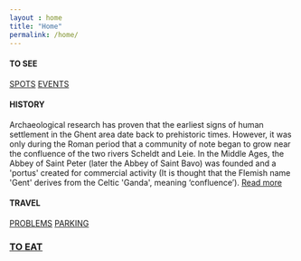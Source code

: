 ```yaml
---
layout : home
title: "Home"
permalink: /home/
---
```

<div class="container">
    <div class="row div-block_tosee-odd">
    <div class="col-xs-12">
        <h4 class="text-center">TO SEE</h4>
        <a href="spots" class="col-xs-6 tosee-img_1 a-afbeelding">SPOTS</a>
        <a href="events" class="col-xs-6 tosee-img_2 a-afbeelding">EVENTS</a>
    </div>
</div><!--end row-->

<div class="row div-block_tosee-even">
    <div class="col-xs-12">
        <h4 class="text-center">HISTORY</h4>
        <p class="home_tekst-history">Archaeological research has proven that the earliest signs of human settlement in the Ghent area date back to prehistoric times. However, it was only during the Roman period that a community of note began to grow near the confluence of the two rivers Scheldt and Leie. In the Middle Ages, the Abbey of Saint Peter (later the Abbey of Saint Bavo) was founded and a 'portus' created for commercial activity (It is thought that the Flemish name 'Gent' derives from the Celtic 'Ganda', meaning ‘confluence’). <a href="http://www.visitflanders.com/en/destinations/ghent/history/" class="a_readmore" target="_blank">Read more</a></p>
    </div>
</div><!--end row-->

<div class="row div-block_tosee-odd">
    <div class="col-xs-12 col-md-4">
        <h4 class="text-center">TRAVEL</h4>
        <a href="problems" class="col-xs-6 col-md-12 tosee-img_3 a-afbeelding">PROBLEMS</a>
        <a href="parking" class="col-xs-6 col-md-12 tosee-img_4 a-afbeelding">PARKING</a>
</div>

<div class="col-xs-12 col-md-4 div-block_tosee-even">
    <section class="sidebar">
     <div class="loader2"></div>
        <!-- JS content weerbericht -->
    </section>
</div>

<div class="col-xs-12 col-md-4">
    <h3 class="text-center"><a class="a-toeat" href="resto">TO EAT</a></h3>
    <div class="img_desktop-resto"></div>
</div><!--end row-->

</div><!--end container-->